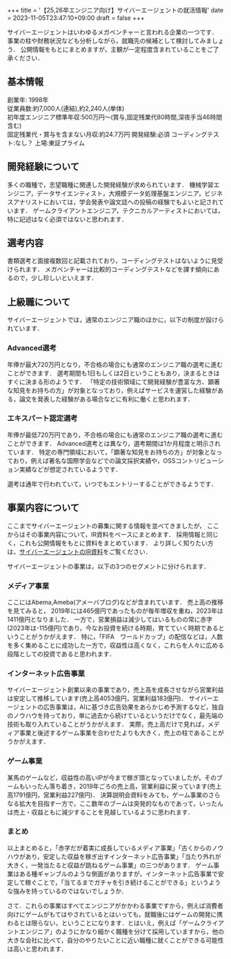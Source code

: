 +++
title = '【25,26卒エンジニア向け】サイバーエージェントの就活情報'
date = 2023-11-05T23:47:10+09:00
draft = false
+++

サイバーエージェントはいわゆるメガベンチャーと言われる企業の一つです．
事業の柱や財務状況なども分析しながら，就職先の候補として検討してみましょう．
公開情報をもとにまとめますが，主観が一定程度含まれていることをご了承ください．
## 基本情報
創業年: 1998年  
従業員数:約7,000人(連結),約2,240人(単体)  
初年度エンジニア標準年収:500万円～(賞与,固定残業代80時間,深夜手当46時間含む)  
固定残業代・賞与を含まない月収:約24.7万円
開発経験:必須
コーディングテスト:なし？
上場:東証プライム

## 開発経験について
多くの職種で，志望職種に関連した開発経験が求められています．
機械学習エンジニア，データサイエンティスト，大規模データ処理基盤エンジニア，ビジネスアナリストにおいては，学会発表や論文誌への投稿の経験でもよいと記されています．
ゲームクライアントエンジニア，テクニカルアーティストにおいては，特に記述はなく必須ではないと思われます．
## 選考内容
書類選考と面接複数回と記載されており，コーディングテストはないように見受けられます．
メガベンチャーは比較的コーディングテストなどを課す傾向にあるので，少し珍しいといえます．
## 上級職について
サイバーエージェントでは，通常のエンジニア職のほかに，以下の制度が設けられています．
### Advanced選考
年俸が最大720万円となり，不合格の場合にも通常のエンジニア職の選考に進むことができます．
選考期間も1日もしくは2日ということもあり，決まるときはすぐに決まる形のようです．
「特定の技術領域にて開発経験が豊富な方、顕著な知見をお持ちの方」が対象となっており，例えばサービスを運営した経験がある，論文を発表した経験がある場合などに有利に働くと思われます．
### エキスパート認定選考
年俸が最低720万円であり，不合格の場合にも通常のエンジニア職の選考に進むことができます．
Advanced選考とは異なり，選考期間は1か月程度と明示されています．
特定の専門領域において，「顕著な知見をお持ちの方」が対象となっており，例えば著名な国際学会などでの論文採択実績や，OSSコントリビューション実績などが想定されているようです．

選考は通年で行われていて，いつでもエントリーすることができるようです．

## 事業内容について
ここまでサイバーエージェントの募集に関する情報を並べてきましたが，
ここからはその事業内容について，IR資料をベースにまとめます．
採用情報と同じく，これも公開情報をもとに資料をまとめています．
より詳しく知りたい方は，[サイバーエージェントのIR資料](https://www.cyberagent.co.jp/ir/library/segment/)をご覧ください．


サイバーエージェントの事業は，以下の3つのセグメントに分けられます．
### メディア事業
ここにはAbema,Ameba(アメーバブログ)などが含まれています．
売上高の推移を見てみると，
2019年には465億円であったものが毎年増収を重ね，2023年は1411億円となりました．
一方で，営業損益は減少してはいるものの常に赤字(2023年は-115億円)であり，今なお投資を続ける時期，育てていく時期であるということがうかがえます．
特に，「FIFA　ワールドカップ」の配信などは，人数を多く集めることに成功した一方で，収益性は高くなく，これらを人々に広める段階としての投資であると思われます．

### インターネット広告事業
サイバーエージェント創業以来の事業であり，売上高を成長させながら営業利益は安定して推移しています(売上高4053億円，営業利益183億円)．
サイバーエージェントの広告事業は，AIに基づき広告効果をあらかじめ予測するなど，独自のノウハウを持っており，単に過去から続けているというだけでなく，最先端の技術も取り入れていることがうかがえます．
実際，売上高だけで見れば，メディア事業と後述するゲーム事業を合わせたよりも大きく，売上の柱であることがうかがえます．

### ゲーム事業
某馬のゲームなど，収益性の高いIPが今まで稼ぎ頭となっていましたが，そのブームもいったん落ち着き，2019年ごろの売上高，営業利益に戻っています(売上高1791億円，営業利益227億円)．
決算説明会資料をみても，ゲーム事業のさらなる拡大を目指す一方で，ここ数年のブームは突発的なものであって，いったんは売上・収益ともに減少することを見越しているように思われます．

### まとめ
以上まとめると，「赤字だが着実に成長しているメディア事業」「古くからのノウハウがあり，安定した収益を稼ぎ出すインターネット広告事業」「当たり外れが大きく，一発当たると収益が跳ねるゲーム事業」の三つがあります．
ゲーム事業はある種ギャンブルのような側面がありますが，インターネット広告事業で安定して稼ぐことで，「当てるまでガチャを引き続けることができる」というような強みを持っているのではないでしょうか．

さて．これらの事業はすべてエンジニアがかかわる事業ですから，例えば消費者向けにゲームがもてはやされているとはいっても，就職後にはゲームの開発に携わるとは限らない，ということになります．とはいえ，例えば「ゲームクライアントエンジニア」のようにかなり細かく職種を分けて採用していますから，他の大きな会社に比べて，自分のやりたいことに近い職種に就くことができる可能性は高いと思われます．